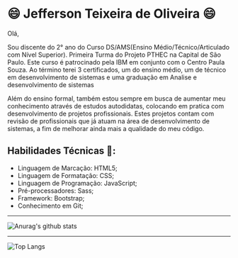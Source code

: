 # :smile: Jefferson Teixeira de Oliveira :smile:

Olá,

Sou discente do 2° ano do Curso DS/AMS(Ensino Médio/Técnico/Articulado com Nível Superior). Primeira Turma do Projeto PTHEC na Capital de São Paulo. Este curso é patrocinado pela IBM em conjunto com o Centro Paula Souza. Ao término terei 3 certificados, um do ensino médio, um de técnico em desenvolvimento de sistemas e uma graduação em Analise e desenvolvimento de sistemas

Além do ensino formal, também estou sempre em busca de aumentar meu conhecimento através de estudos autodidatas, colocando em pratica com desenvolvimento de projetos profissionais. Estes projetos contam com revisão de profissionais que já atuam na área de desenvolvimento de sistemas, a fim de melhorar ainda mais a qualidade do meu código.

## Habilidades Técnicas 🤔:
- Linguagem de Marcação: HTML5;
- Linguagem de Formatação: CSS;
- Linguagem de Programação: JavaScript;
- Pré-processadores: Sass;
- Framework: Bootstrap;
- Conhecimento em Git;

--------------------

![Anurag's github stats](https://github-readme-stats.vercel.app/api?username=jeffersonrucu&bg_color=30,e96443,904e95&title_color=fff&text_color=fff)


--------------------


![Top Langs](https://github-readme-stats.vercel.app/api/top-langs/?username=jeffersonrucu&langs_count=5)


